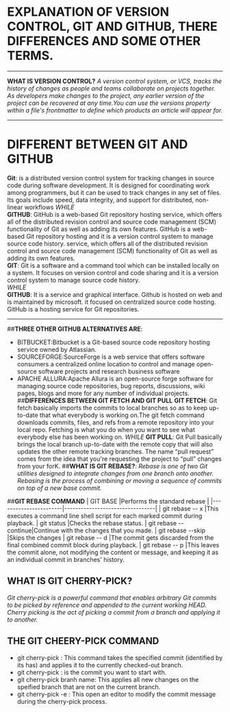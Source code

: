 # **EXPLANATION OF VERSION CONTROL, GIT AND GITHUB, THERE DIFFERENCES AND SOME OTHER TERMS.**
___
**WHAT IS VERSION CONTROL?**
*A version control system, or VCS, tracks the history of changes as people and teams collaborate on projects together. As developers make changes to the project, any earlier version of the project can be recovered at any time.You can use the versions property within a file's frontmatter to define which products an article will appear for.*
___  
# **DIFFERENT BETWEEN GIT AND GITHUB**  
**Git**: is a distributed version control system for tracking changes in source code during software development. It is designed for coordinating work among programmers, but it can be used to track changes in any set of files. Its goals include speed, data integrity, and support for distributed, non-linear workflows
                                                          *WHILE*   
**GITHUB**: GitHub is a web-based Git repository hosting service, which offers all of the distributed revision control and source code management (SCM) functionality of Git as well as adding its own features.  GitHub is a web-based Git repository hosting and it is a version control system to manage source code history. service, which offers all of the distributed revision control and source code management (SCM) functionality of Git as well as adding its own features.   
**GIT**: Git is a software and a command tool which can be installed locally on a system. It focuses on version control and code sharing and it is a version control system to manage source code history.  
                                                           *WHILE*    
**GITHUB**: It is a service and graphical interface. Github is hosted on web and is maintained by microsoft. it focused on centralized source code hosting. GitHub is a hosting service for Git repositories.  
___
##**THREE OTHER GITHUB ALTERNATIVES ARE**:  
* BITBUCKET:Bitbucket is a Git-based source code repository hosting service owned by Atlassian.
* SOURCEFORGE:SourceForge is a web service that offers software consumers a centralized online location to control and manage open-source software projects and research business software
* APACHE ALLURA:Apache Allura is an open-source forge software for managing source code repositories, bug reports, discussions, wiki pages, blogs and more for any number of individual projects.
##**DIFFERENCES BETWEEN GIT FETCH AND GIT PULL**
**GIT FETCH**: Git fetch basically imports the commits to local branches so as to keep up-to-date that what everybody is working on.The git fetch command downloads commits, files, and refs from a remote repository into your local repo. Fetching is what you do when you want to see what everybody else has been working on.
                                                         *WHILE*
**GIT PULL**:  Git Pull basically brings the local branch up-to-date with the remote copy that will also updates the other remote tracking branches.  The name “pull request” comes from the idea that you're requesting the project to “pull” changes from your forK.
##**WHAT IS GIT REBASE?**:
  *Rebase is one of two Git utilities designed to integrate changes from one branch onto another. Rebasing is the process of combining or moving a sequence of commits on top of a new base commit.*
  
##**GIT REBASE COMMAND**
| GIT BASE <rebase>     |Performs the standard rebase     |
|-----------------------|---------------------------------|
| git rebase -- x       |This executes a command line shell script for each marked commit during playback.
| git status            |Checks the rebase status.
| git rebase -- continue|Continue with the changes that you made.
| git rebase --skip     |Skips the changes
| git rebase -- d       |The commit gets discarded from the final combined commit block during playback.
| git rebase -- p       |This leaves the commit alone, not modifying the content or message, and keeping it as an individual commit in branches' history.  
## **WHAT IS GIT CHERRY-PICK?**
*Git cherry-pick is a powerful command that enables arbitrary Git commits to be picked by reference and appended to the current working HEAD. Cherry picking is the act of picking a commit from a branch and applying it to another.*
## **THE GIT CHEERY-PICK COMMAND**
* git cherry-pick <commit-hash> : This command takes the specified commit (identified by its has) and applies it to the currently checked-out branch.
* git cherry-pick <satrt-commit>: is the commit you want to start with.
* git cherry-pick branh name: This applies all new changes on the speified branch that are not on the current branch.
* git cherry-pick -e <commit-has>: This open an editor to modify the commit message during the cherry-pick process.
